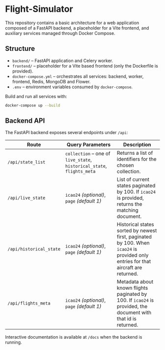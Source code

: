 # Flight-Simulator

This repository contains a basic architecture for a web application composed of a FastAPI backend, a placeholder for a Vite frontend, and auxiliary services managed through Docker Compose.

## Structure

- `backend/` – FastAPI application and Celery worker.
- `frontend/` – placeholder for a Vite based frontend (only the Dockerfile is provided).
- `docker-compose.yml` – orchestrates all services: backend, worker, frontend, Redis, MongoDB and Flower.
- `.env` – environment variables consumed by `docker-compose`.

Build and run all services with:

```bash
docker-compose up --build
```

## Backend API

The FastAPI backend exposes several endpoints under `/api`:

| Route                   | Query Parameters                                                       | Description                                                                                                                        |
| ----------------------- | ---------------------------------------------------------------------- | ---------------------------------------------------------------------------------------------------------------------------------- |
| `/api/state_list`       | `collection` – one of `live_state`, `historical_state`, `flights_meta` | Returns a list of identifiers for the chosen collection.                                                                           |
| `/api/live_state`       | `icao24` _(optional)_, `page` _(default 1)_                            | List of current states paginated by 100. If `icao24` is provided, returns the matching document.                                   |
| `/api/historical_state` | `icao24` _(optional)_, `page` _(default 1)_                            | Historical states sorted by newest first, paginated by 100. When `icao24` is provided only entries for that aircraft are returned. |
| `/api/flights_meta`     | `icao24` _(optional)_, `page` _(default 1)_                            | Metadata about known flights paginated by 100. If `icao24` is provided, the document with that id is returned.                     |

Interactive documentation is available at `/docs` when the backend is running.
